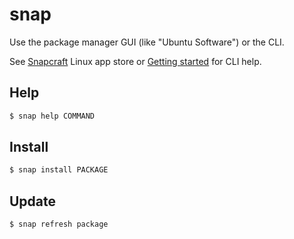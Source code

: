 # snap

Use the package manager GUI (like "Ubuntu Software") or the CLI.

See [Snapcraft](https://snapcraft.io/) Linux app store or [Getting started](https://snapcraft.io/docs/getting-started) for CLI help.


## Help

```sh
$ snap help COMMAND
```

## Install

```sh
$ snap install PACKAGE
```


## Update

```sh
$ snap refresh package
```

